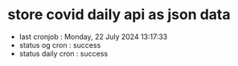 # store covid daily api as json data

- last cronjob : Monday, 22 July 2024 13:17:33
- status og cron : success
- status daily cron : success
      
      